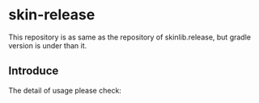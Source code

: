 # skin-release
This repository is as same as the repository of skinlib.release, but gradle version is under than it.

## Introduce
The detail of usage please check:
